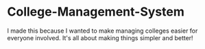 # College-Management-System
I made this because I wanted to make managing colleges easier for everyone involved. It's all about making things simpler and better!
